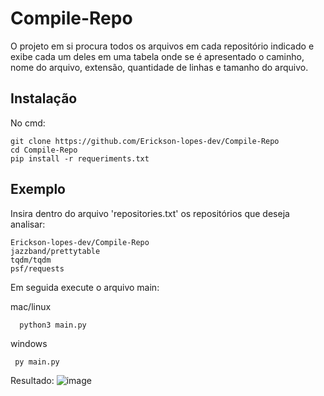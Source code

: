 # <h1>Compile-Repo</h1>
<p>O projeto em si procura todos os arquivos em cada repositório indicado e exibe cada um deles em uma tabela onde se é apresentado o  caminho, nome do arquivo, extensão, quantidade de linhas e tamanho do arquivo.</p>


## Instalação

No cmd:
```
git clone https://github.com/Erickson-lopes-dev/Compile-Repo
cd Compile-Repo
pip install -r requeriments.txt
```

## Exemplo

Insira dentro do arquivo 'repositories.txt' os repositórios que deseja analisar:
```
Erickson-lopes-dev/Compile-Repo
jazzband/prettytable
tqdm/tqdm
psf/requests
```

Em seguida execute o arquivo main:

mac/linux
```
  python3 main.py
  ```
 windows
 ```
  py main.py
```
Resultado: 
![image](https://user-images.githubusercontent.com/62525983/106611192-6d40a000-6546-11eb-952e-7cca893bfaa6.png)

